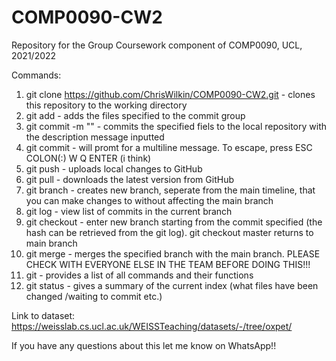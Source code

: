 # COMP0090-CW2
Repository for the Group Coursework component of COMP0090, UCL, 2021/2022

Commands:
1. git clone https://github.com/ChrisWilkin/COMP0090-CW2.git - clones this repository to the working directory
2. git add <filename> - adds the files specified to the commit group
3. git commit -m "<description>" - commits the specified fiels to the local repository with the description message inputted
4. git commit - will promt for a multiline message. To escape, press ESC COLON(:) W Q ENTER (i think)
5. git push - uploads local changes to GitHub
6. git pull - downloads the latest version from GitHub
7. git branch <branch name> - creates new branch, seperate from the main timeline, that you can make changes to without affecting the main branch
8. git log - view list of commits in the current branch
9. git checkout <hash> - enter new branch starting from the commit specified (the hash can be retrieved from the git log). git checkout master returns to main branch
10. git merge <branch> - merges the specified branch with the main branch. PLEASE CHECK WITH EVERYONE ELSE IN THE TEAM BEFORE DOING THIS!!!
11. git - provides a list of all commands and their functions
12. git status - gives a summary of the current index (what files have been changed /waiting to commit etc.)
  
  
Link to dataset:
  https://weisslab.cs.ucl.ac.uk/WEISSTeaching/datasets/-/tree/oxpet/

If you have any questions about this let me know on WhatsApp!!
